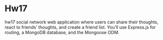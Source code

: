 # Hw17
hw17
social network web application where users can share their thoughts, react to friends’ thoughts, and create a friend list. You’ll use Express.js for routing, a MongoDB database, and the Mongoose ODM.